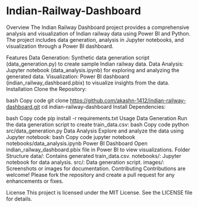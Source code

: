 # Indian-Railway-Dashboard

Overview
The Indian Railway Dashboard project provides a comprehensive analysis and visualization of Indian railway data using Power BI and Python. The project includes data generation, analysis in Jupyter notebooks, and visualization through a Power BI dashboard.

Features
Data Generation: Synthetic data generation script (data_generation.py) to create sample Indian railway data.
Data Analysis: Jupyter notebook (data_analysis.ipynb) for exploring and analyzing the generated data.
Visualization: Power BI dashboard (indian_railway_dashboard.pbix) to visualize insights from the data.
Installation
Clone the Repository:

bash
Copy code
git clone https://github.com/akashn-1412/indian-railway-dashboard.git
cd indian-railway-dashboard
Install Dependencies:

bash
Copy code
pip install -r requirements.txt
Usage
Data Generation
Run the data generation script to create train_data.csv:
bash
Copy code
python src/data_generation.py
Data Analysis
Explore and analyze the data using Jupyter notebook:
bash
Copy code
jupyter notebook notebooks/data_analysis.ipynb
Power BI Dashboard
Open indian_railway_dashboard.pbix file in Power BI to view visualizations.
Folder Structure
data/: Contains generated train_data.csv.
notebooks/: Jupyter notebook for data analysis.
src/: Data generation script.
images/: Screenshots or images for documentation.
Contributing
Contributions are welcome! Please fork the repository and create a pull request for any enhancements or fixes.

License
This project is licensed under the MIT License. See the LICENSE file for details.

